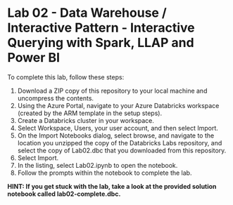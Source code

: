 # Lab 02 - Data Warehouse / Interactive Pattern - Interactive Querying with Spark, LLAP and Power BI

To complete this lab, follow these steps:

1. Download a ZIP copy of this repository to your local machine and uncompress the contents.
2. Using the Azure Portal, navigate to your Azure Databricks workspace (created by the ARM template in the setup steps).
3. Create a Databricks cluster in your workspace.
4. Select Workspace, Users, your user account, and then select Import.
5. On the Import Notebooks dialog, select browse, and navigate to the location you unzipped the copy of the Databricks Labs repository, and select the copy of Lab02.dbc that you downloaded from this repository.
6. Select Import.
7. In the listing, select Lab02.ipynb to open the notebook.
8. Follow the prompts within the notebook to complete the lab.

**HINT: If you get stuck with the lab, take a look at the provided solution notebook called lab02-complete.dbc.**